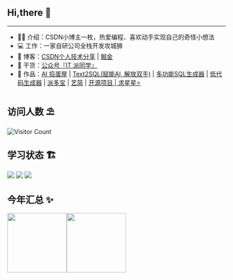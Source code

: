 ## Hi,there 👋
<hr>

- 👨‍🎓 介绍：CSDN小博主一枚，热爱编程、喜欢动手实现自己的奇怪小想法
- 💻 工作：一家自研公司全栈开发攻城狮
- 📃 博客：<a href="https://blog.csdn.net/Gaowumao?type=blog">CSDN个人技术分享</a> | <a href="https://juejin.cn/user/1469371468221047">掘金</a>
- 🌱 干货：<a href="https://pdxjie.github.io/translate.github.io/assets/img/wechat.dc667eaa.png">公众号『IT 派同学』</a>
- 📌 作品：<a href="https://ai-thesis.cc/dashboard/workplace">AI 捣蛋屋</a> | <a href="https://github.com/pdxjie/text2sql-v1.0">Text2SQL(赋能AI, 解放双手)</a> | <a href="https://github.com/pdxjie/sql-translate">多功能SQL生成器</a> | <a href="https://github.com/pdxjie/low-code">低代码生成器</a> | <a href="https://github.com/pdxjie/feature-play/blob/master/asset/code.png">派多宝</a> | <a href="https://resume-online-uzbs.vercel.app/#/resume">艺简</a> | <a href="https://github.com/pdxjie">开源项目 | 求星星⭐️</a>

## 访问人数 ⛱️
 ![Visitor Count](https://profile-counter.glitch.me/Christmas/count.svg) 

## 学习状态 🏗️

<code><img src="https://img.shields.io/badge/react-%2320232a.svg?style=for-the-badge&logo=react&logoColor=%2361DAFB"/></code>
<code><img src="https://img.shields.io/badge/node.js-6DA55F?style=for-the-badge&logo=node.js&logoColor=white"/></code>
<code><img src="https://img.shields.io/badge/vuejs-%2335495e.svg?style=for-the-badge&logo=vuedotjs&logoColor=%234FC08D"/></code>

## 今年汇总 ✨

<img align="" height="137px" src="https://github-readme-stats.vercel.app/api?username=pdxjie&hide_title=true&hide_border=true&show_icons=true&include_all_commits=true&line_height=21&bg_color=0,EC6C6C,FFD479,FFFC79,73FA79&theme=graywhite&locale=cn" /><img align="" height="137px" src="https://github-readme-stats.vercel.app/api/top-langs/?username=pdxjie&hide_title=true&hide_border=true&layout=compact&bg_color=0,73FA79,73FDFF,D783FF&theme=graywhite&locale=cn" />


<!---
pdxjie/pdxjie is a ✨ special ✨ repository because its `README.md` (this file) appears on your GitHub profile.
You can click the Preview link to take a look at your changes.
--->

